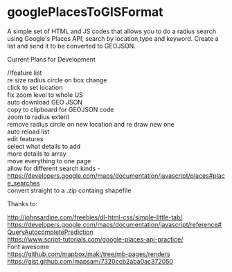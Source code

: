 # googlePlacesToGISFormat
A simple set of HTML and JS codes that allows you to do a radius search using Google's Places API, search by location,type and keyword. Create a list and send it to be converted to GEOJSON. 

Current Plans for Development

//feature list <br>
re size radius circle on box change<br>
click to set location<br>
fix zoom level to whole US <br>
auto download GEO JSON<br>
copy to clipboard for GEOJSON code <br>
zoom to radius extent <br>
remove radius circle on new location and re draw new one <br>
auto reload list<br>
edit features<br>
select what details to add<br>
more details to array <br>
move everything to one page<br>
allow for different search kinds - https://developers.google.com/maps/documentation/javascript/places#place_searches <br>
convert straight to a .zip containg shapefile 

Thanks to:<br>

http://johnsardine.com/freebies/dl-html-css/simple-little-tab/<br>
https://developers.google.com/maps/documentation/javascript/reference#QueryAutocompletePrediction<br>
https://www.script-tutorials.com/google-places-api-practice/<br>
Font awesome<br>
https://github.com/mapbox/maki/tree/mb-pages/renders<br>
https://gist.github.com/mapsam/7320ccb2aba0ac372050<br>

